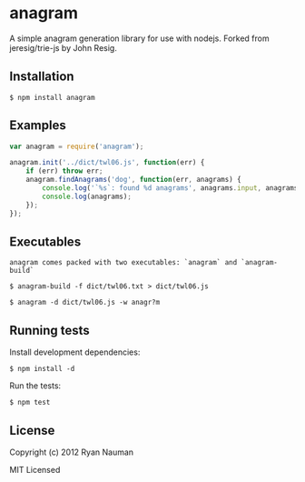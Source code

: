 
# anagram

  A simple anagram generation library for use with nodejs. Forked from jeresig/trie-js by John Resig.

## Installation

	$ npm install anagram

## Examples

```js
var anagram = require('anagram');

anagram.init('../dict/twl06.js', function(err) {
    if (err) throw err;
    anagram.findAnagrams('dog', function(err, anagrams) {
    	console.log('`%s`: found %d anagrams', anagrams.input, anagrams.count);
    	console.log(anagrams);
    });
});
```

## Executables

	anagram comes packed with two executables: `anagram` and `anagram-build`

```shell
$ anagram-build -f dict/twl06.txt > dict/twl06.js

$ anagram -d dict/twl06.js -w anagr?m
```

## Running tests

  Install development dependencies:
  
    $ npm install -d

  Run the tests:

    $ npm test

## License

Copyright (c) 2012 Ryan Nauman

MIT Licensed
